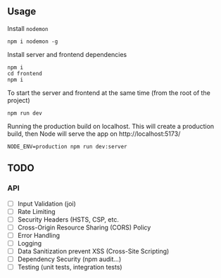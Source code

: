 ## Usage

Install `nodemon`

```
npm i nodemon -g
```

Install server and frontend dependencies

```
npm i
cd frontend
npm i
```

To start the server and frontend at the same time (from the root of the project)

```
npm run dev
```

Running the production build on localhost. This will create a production build, then Node will serve the app on http://localhost:5173/

```
NODE_ENV=production npm run dev:server
```

## TODO

### API

- [ ] Input Validation (joi)
- [ ] Rate Limiting
- [ ] Security Headers (HSTS, CSP, etc.
- [ ] Cross-Origin Resource Sharing (CORS) Policy
- [ ] Error Handling
- [ ] Logging 
- [ ] Data Sanitization prevent XSS (Cross-Site Scripting)
- [ ] Dependency Security (npm audit...)
- [ ] Testing (unit tests, integration tests)